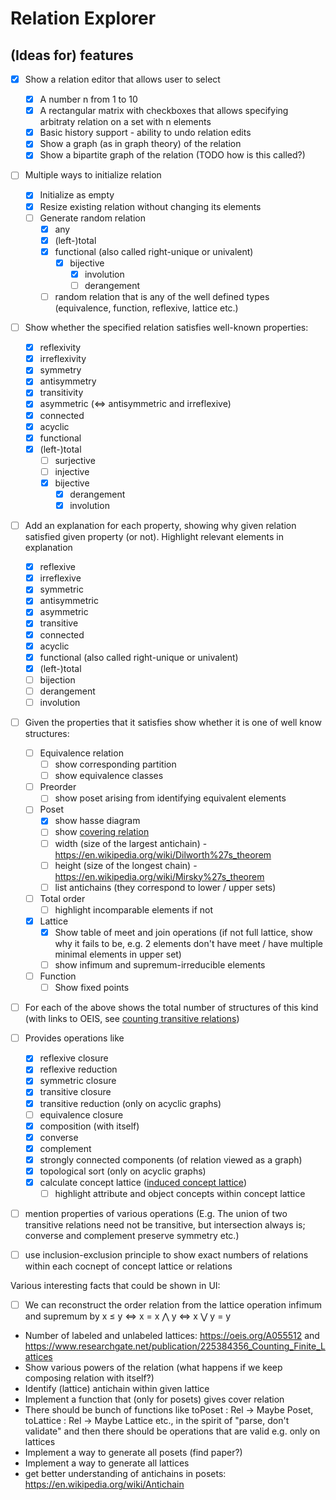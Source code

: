 # Relation Explorer

## (Ideas for) features
- [x] Show a relation editor that allows user to select
    - [x] A number n from 1 to 10
    - [x] A rectangular matrix with checkboxes that allows specifying arbitraty relation on a set with n elements
    - [x] Basic history support - ability to undo relation edits
    - [x] Show a graph (as in graph theory) of the relation
    - [x] Show a bipartite graph of the relation (TODO how is this called?)

- [ ] Multiple ways to initialize relation
    - [x] Initialize as empty
    - [x] Resize existing relation without changing its elements
    - [ ] Generate random relation
        - [x] any
        - [x] (left-)total
        - [x] functional (also called right-unique or univalent)
            - [x] bijective
                - [x] involution
                - [ ] derangement
        - [ ] random relation that is any of the well defined types (equivalence, function, reflexive, lattice etc.)

- [ ] Show whether the specified relation satisfies well-known properties:
    - [x] reflexivity
    - [x] irreflexivity
    - [x] symmetry
    - [x] antisymmetry
    - [x] transitivity
    - [x] asymmetric (<=> antisymmetric and irreflexive)
    - [x] connected
    - [x] acyclic
    - [x] functional
    - [x] (left-)total
        - [ ] surjective
        - [ ] injective
        - [x] bijective
            - [x] derangement
            - [x] involution

- [ ] Add an explanation for each property, showing why given relation satisfied given property (or not). Highlight relevant elements in explanation
    - [x] reflexive
    - [x] irreflexive
    - [x] symmetric
    - [x] antisymmetric
    - [x] asymmetric
    - [x] transitive
    - [x] connected
    - [x] acyclic
    - [x] functional (also called right-unique or univalent)
    - [x] (left-)total
    - [ ] bijection
    - [ ] derangement
    - [ ] involution

- [ ] Given the properties that it satisfies show whether it is one of well know structures:
    - [ ] Equivalence relation
        - [ ] show corresponding partition
        - [ ] show equivalence classes
    - [ ] Preorder
        - [ ] show poset arising from identifying equivalent elements
    - [ ] Poset
        - [x] show hasse diagram
        - [ ] show [covering relation](https://en.wikipedia.org/wiki/Covering_relation)
        - [ ] width (size of the largest antichain) - https://en.wikipedia.org/wiki/Dilworth%27s_theorem
        - [ ] height (size of the longest chain) - https://en.wikipedia.org/wiki/Mirsky%27s_theorem
        - [ ] list antichains (they correspond to lower / upper sets)
    - [ ] Total order
        - [ ] highlight incomparable elements if not
    - [x] Lattice
        - [x] Show table of meet and join operations (if not full lattice, show why it fails to be, e.g. 2 elements don't have meet / have multiple minimal elements in upper set)
        - [ ] show infimum and supremum-irreducible elements
    - [ ] Function
        - [ ] Show fixed points

- [ ] For each of the above shows the total number of structures of this kind (with links to OEIS, see [counting transitive relations](https://en.wikipedia.org/wiki/Transitive_relation#Counting_transitive_relations))

- [ ] Provides operations like
    - [x] reflexive closure
    - [x] reflexive reduction
    - [x] symmetric closure
    - [x] transitive closure
    - [x] transitive reduction (only on acyclic graphs)
    - [ ] equivalence closure
    - [x] composition (with itself)
    - [x] converse
    - [x] complement
    - [x] strongly connected components (of relation viewed as a graph)
    - [x] topological sort (only on acyclic graphs)
    - [x] calculate concept lattice ([induced concept lattice](https://en.wikipedia.org/wiki/Binary_relation#Induced_concept_lattice))
         - [ ] highlight attribute and object concepts within concept lattice

- [ ] mention properties of various operations (E.g. The union of two transitive relations need not be transitive, but intersection always is; converse and complement preserve symmetry etc.)
- [ ] use inclusion-exclusion principle to show exact numbers of relations within each cocnept of concept lattice or relations

Various interesting facts that could be shown in UI:
- [ ] We can reconstruct the order relation from the lattice operation infimum and supremum by x ≤ y <=> x = x ⋀ y <=> x ⋁ y = y
- Number of labeled and unlabeled lattices: https://oeis.org/A055512 and https://www.researchgate.net/publication/225384356_Counting_Finite_Lattices
- Show various powers of the relation (what happens if we keep composing relation with itself?)
- Identify (lattice) antichain within given lattice
- Implement a function that (only for posets) gives cover relation
- There should be bunch of functions like toPoset : Rel -> Maybe Poset, toLattice : Rel -> Maybe Lattice etc., in the spirit of "parse, don't validate" and then there should be operations that are valid e.g. only on lattices
- Implement a way to generate all posets (find paper?)
- Implement a way to generate all lattices
- get better understanding of antichains in posets: https://en.wikipedia.org/wiki/Antichain


